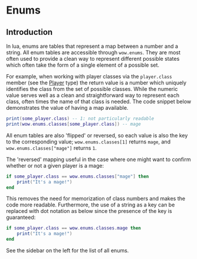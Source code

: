 # Enums

## Introduction

In lua, enums are tables that represent a map between a number and a string. All enum tables are accessible through `wow.enums`. They are most often used to provide a clean way to represent different possible states which often take the form of a single element of a possible set.

For example, when working with player classes via the `player.class` member (see the [Player](../types/player.md) type) the return value is a number which uniquely identifies the class from the set of possible classes. While the numeric value serves well as a clean and straightforward way to represent each class, often times the name of that class is needed. The code snippet below demonstrates the value of having a map available.

```lua
print(some_player.class) -- 1: not particularly readable
print(wow.enums.classes[some_player.class]) -- mage
```

All enum tables are also 'flipped' or reversed, so each value is also the key to the corresponding value; `wow.enums.classes[1]` returns `mage`, and `wow.enums.classes["mage"]` returns `1`.

The 'reversed' mapping useful in the case where one might want to confirm whether or not a given player is a mage:

```lua
if some_player.class == wow.enums.classes["mage"] then
    print("It's a mage!")
end
```

This removes the need for memorization of class numbers and makes the code more readable. Furthermore, the use of a string as a key can be replaced with dot notation as below since the presence of the key is guaranteed:

```lua
if some_player.class == wow.enums.classes.mage then
    print("It's a mage!")
end
```

See the sidebar on the left for the list of all enums.

